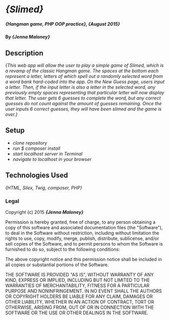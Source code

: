 # _{Slimed}_

##### _{Hangman game, PHP OOP practice}, {August 2015}_

#### By _**{Jenna Maloney}**_

## Description

_{This web app will allow the user to play a simple game of Slimed, which is a revamp of the classic Hangman game. The spaces at the bottom each represent a letter, letters of which spell out a randomly selected word from a word bank hard-coded into the app. On the New Guess page, users input a letter. Then, if the input letter is also a letter in the selected word, any previously empty spaces representing that particular letter will now display that letter. The user gets 6 guesses to complete the word, but any correct guesses do not count against the amount of guesses remaining. Once the user inputs 6 correct guesses, they will have been slimed and the game is over.}_

## Setup

* _clone repository_
* _run $ composer install_
* _start localhost server in Terminal_
* _navigate to localhost in your browser_


## Technologies Used

_{HTML, Silex, Twig, composer, PHP}_

### Legal

Copyright (c) 2015 **_{Jenna Maloney}_**


Permission is hereby granted, free of charge, to any person obtaining a copy
of this software and associated documentation files (the "Software"), to deal
in the Software without restriction, including without limitation the rights
to use, copy, modify, merge, publish, distribute, sublicense, and/or sell
copies of the Software, and to permit persons to whom the Software is
furnished to do so, subject to the following conditions:

The above copyright notice and this permission notice shall be included in
all copies or substantial portions of the Software.

THE SOFTWARE IS PROVIDED "AS IS", WITHOUT WARRANTY OF ANY KIND, EXPRESS OR
IMPLIED, INCLUDING BUT NOT LIMITED TO THE WARRANTIES OF MERCHANTABILITY,
FITNESS FOR A PARTICULAR PURPOSE AND NONINFRINGEMENT. IN NO EVENT SHALL THE
AUTHORS OR COPYRIGHT HOLDERS BE LIABLE FOR ANY CLAIM, DAMAGES OR OTHER
LIABILITY, WHETHER IN AN ACTION OF CONTRACT, TORT OR OTHERWISE, ARISING FROM,
OUT OF OR IN CONNECTION WITH THE SOFTWARE OR THE USE OR OTHER DEALINGS IN
THE SOFTWARE.
